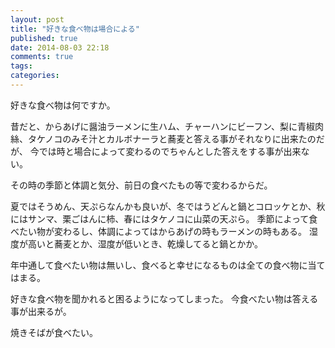```yaml
---
layout: post
title: "好きな食べ物は場合による"
published: true
date: 2014-08-03 22:18
comments: true
tags: 
categories: 
---
```


好きな食べ物は何ですか。

昔だと、からあげに醤油ラーメンに生ハム、チャーハンにビーフン、梨に青椒肉絲、タケノコのみそ汁とカルボナーラと蕎麦と答える事がそれなりに出来たのだが、
今では時と場合によって変わるのでちゃんとした答えをする事が出来ない。

その時の季節と体調と気分、前日の食べたもの等で変わるからだ。

夏ではそうめん、天ぷらなんかも良いが、冬ではうどんと鍋とコロッケとか、秋にはサンマ、栗ごはんに柿、春にはタケノコに山菜の天ぷら。
季節によって食べたい物が変わるし、体調によってはからあげの時もラーメンの時もある。
湿度が高いと蕎麦とか、湿度が低いとき、乾燥してると鍋とかか。

年中通して食べたい物は無いし、食べると幸せになるものは全ての食べ物に当てはまる。

好きな食べ物を聞かれると困るようになってしまった。
今食べたい物は答える事が出来るが。

焼きそばが食べたい。
